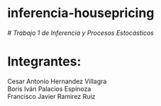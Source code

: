 # inferencia-housepricing

<em> # Trabajo 1 de Inferencia y Procesos Estocásticos  </em>

<h1>Integrantes:</h1>
<div>Cesar Antonio Hernandez Villagra</div>
<div>Boris Iván Palacios Espinoza</div>
<div>Francisco Javier Ramirez Ruiz</div>
